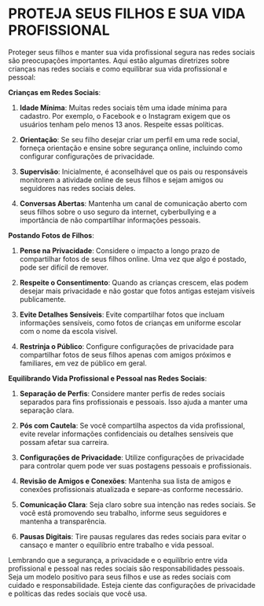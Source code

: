 # PROTEJA SEUS FILHOS E SUA VIDA PROFISSIONAL
Proteger seus filhos e manter sua vida profissional segura nas redes sociais são preocupações importantes. Aqui estão algumas diretrizes sobre crianças nas redes sociais e como equilibrar sua vida profissional e pessoal:

**Crianças em Redes Sociais**:

1. **Idade Mínima**: Muitas redes sociais têm uma idade mínima para cadastro. Por exemplo, o Facebook e o Instagram exigem que os usuários tenham pelo menos 13 anos. Respeite essas políticas.

2. **Orientação**: Se seu filho desejar criar um perfil em uma rede social, forneça orientação e ensine sobre segurança online, incluindo como configurar configurações de privacidade.

3. **Supervisão**: Inicialmente, é aconselhável que os pais ou responsáveis monitorem a atividade online de seus filhos e sejam amigos ou seguidores nas redes sociais deles.

4. **Conversas Abertas**: Mantenha um canal de comunicação aberto com seus filhos sobre o uso seguro da internet, cyberbullying e a importância de não compartilhar informações pessoais.

**Postando Fotos de Filhos**:

1. **Pense na Privacidade**: Considere o impacto a longo prazo de compartilhar fotos de seus filhos online. Uma vez que algo é postado, pode ser difícil de remover.

2. **Respeite o Consentimento**: Quando as crianças crescem, elas podem desejar mais privacidade e não gostar que fotos antigas estejam visíveis publicamente.

3. **Evite Detalhes Sensíveis**: Evite compartilhar fotos que incluam informações sensíveis, como fotos de crianças em uniforme escolar com o nome da escola visível.

4. **Restrinja o Público**: Configure configurações de privacidade para compartilhar fotos de seus filhos apenas com amigos próximos e familiares, em vez de público em geral.

**Equilibrando Vida Profissional e Pessoal nas Redes Sociais**:

1. **Separação de Perfis**: Considere manter perfis de redes sociais separados para fins profissionais e pessoais. Isso ajuda a manter uma separação clara.

2. **Pós com Cautela**: Se você compartilha aspectos da vida profissional, evite revelar informações confidenciais ou detalhes sensíveis que possam afetar sua carreira.

3. **Configurações de Privacidade**: Utilize configurações de privacidade para controlar quem pode ver suas postagens pessoais e profissionais.

4. **Revisão de Amigos e Conexões**: Mantenha sua lista de amigos e conexões profissionais atualizada e separe-as conforme necessário.

5. **Comunicação Clara**: Seja claro sobre sua intenção nas redes sociais. Se você está promovendo seu trabalho, informe seus seguidores e mantenha a transparência.

6. **Pausas Digitais**: Tire pausas regulares das redes sociais para evitar o cansaço e manter o equilíbrio entre trabalho e vida pessoal.

Lembrando que a segurança, a privacidade e o equilíbrio entre vida profissional e pessoal nas redes sociais são responsabilidades pessoais. Seja um modelo positivo para seus filhos e use as redes sociais com cuidado e responsabilidade. Esteja ciente das configurações de privacidade e políticas das redes sociais que você usa.